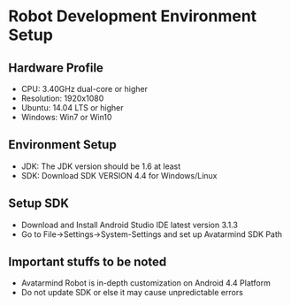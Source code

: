 # Robot Development Environment Setup

## Hardware Profile
* CPU: 3.40GHz dual-core or higher
* Resolution: 1920x1080
* Ubuntu: 14.04 LTS or higher
* Windows: Win7 or Win10

## Environment Setup
* JDK: The JDK version should be 1.6 at least
* SDK: Download SDK VERSION 4.4 for Windows/Linux

## Setup SDK
* Download and Install Android Studio IDE latest version 3.1.3
* Go to File->Settings->System-Settings and set up Avatarmind SDK Path

## Important stuffs to be noted
* Avatarmind Robot is in-depth customization on Android 4.4 Platform 
* Do not update SDK or else it may cause unpredictable errors


